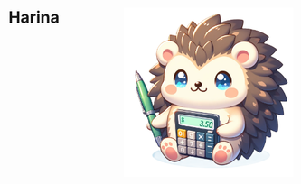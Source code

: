 
<h1>
<img src="https://raw.githubusercontent.com/Sunwood-ai-labs/Harina/main/docs/harina_icon.png" height=300px align="right"/>
Harina
</h1>






```

```